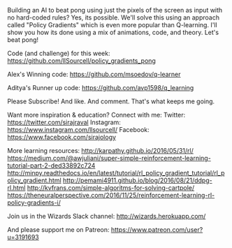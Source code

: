 Building an AI to beat pong using just the pixels of the screen as input with no hard-coded rules? Yes, its possible. We'll solve this using an approach called "Policy Gradients" which is even more popular than Q-learning. I'll show you how its done using a mix of animations, code, and theory. Let's beat pong!

Code (and challenge) for this week:
https://github.com/llSourcell/policy_gradients_pong

Alex's Winning code:
https://github.com/msoedov/q-learner

Aditya's Runner up code:
https://github.com/avp1598/q_learning

Please Subscribe! And like. And comment. That's what keeps me going.

Want more inspiration & education? Connect with me:
Twitter: https://twitter.com/sirajraval
Instagram: https://www.instagram.com/llsourcell/
Facebook: https://www.facebook.com/sirajology

More learning resources:
http://karpathy.github.io/2016/05/31/rl/
https://medium.com/@awjuliani/super-simple-reinforcement-learning-tutorial-part-2-ded33892c724
http://minpy.readthedocs.io/en/latest/tutorial/rl_policy_gradient_tutorial/rl_policy_gradient.html
http://pemami4911.github.io/blog/2016/08/21/ddpg-rl.html
http://kvfrans.com/simple-algoritms-for-solving-cartpole/
https://theneuralperspective.com/2016/11/25/reinforcement-learning-rl-policy-gradients-i/

Join us in the Wizards Slack channel:
http://wizards.herokuapp.com/

And please support me on Patreon:
https://www.patreon.com/user?u=3191693
